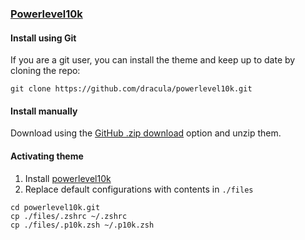 ### [Powerlevel10k](https://github.com/romkatv/powerlevel10k)

#### Install using Git

If you are a git user, you can install the theme and keep up to date by cloning the repo:

```shell
git clone https://github.com/dracula/powerlevel10k.git
```

#### Install manually

Download using the [GitHub .zip download](https://github.com/dracula/powerlevel10k/archive/master.zip) option and unzip them.

#### Activating theme

1. Install [powerlevel10k](https://github.com/romkatv/powerlevel10k)
1. Replace default configurations with contents in `./files`

```shell
cd powerlevel10k.git
cp ./files/.zshrc ~/.zshrc
cp ./files/.p10k.zsh ~/.p10k.zsh
```